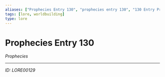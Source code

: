 ```yaml
---
aliases: ["Prophecies Entry 130", "prophecies entry 130", "130 Entry Prophecies"]
tags: [lore, worldbuilding]
type: lore
---
```


# Prophecies Entry 130

*Prophecies*

---
*ID: LORE00129*